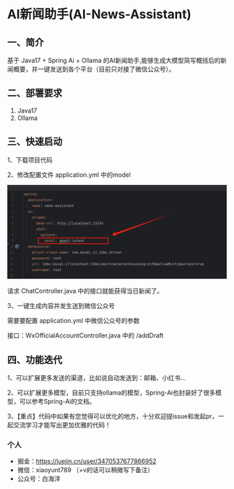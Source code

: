 # AI新闻助手(AI-News-Assistant)

## 一、简介

基于 Java17 + Spring Ai + Ollama 的AI新闻助手,能够生成大模型简写概括后的新闻概要，并一键发送到各个平台（目前只对接了微信公众号）。

## 二、部署要求

1. Java17
2. Ollama
## 三、快速启动
1、下载项目代码

2、修改配置文件 application.yml 中的model

![image](./document/image/model-config.png)

请求 ChatController.java 中的接口就能获得当日新闻了。

3、一键生成内容并发生送到微信公众号

需要要配置 application.yml 中微信公众号的参数

接口：WxOfficialAccountController.java 中的 /addDraft 

## 四、功能迭代

1、可以扩展更多发送的渠道，比如说自动发送到：邮箱、小红书...

2、可以扩展更多模型，目前只支持ollama的模型，Spring-Ai也封装好了很多模型，可以参考Spring-Ai的文档。

3、【重点】代码中如果有您觉得可以优化的地方，十分欢迎提issue和发起pr，一起交流学习才能写出更加优雅的代码！

### 个人
- 掘金：https://juejin.cn/user/3470537677866952
- 微信：xiaoyunt789 （+v的话可以稍微写下备注）
- 公众号：白海洋